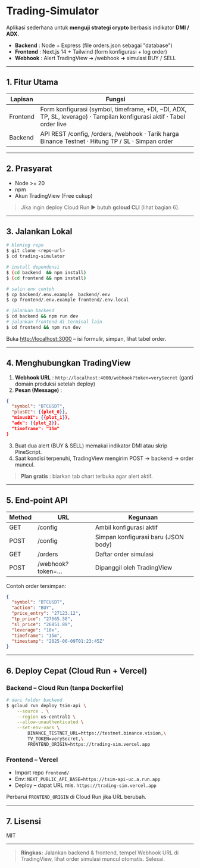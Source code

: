 # Trading‑Simulator

Aplikasi sederhana untuk **menguji strategi crypto** berbasis indikator **DMI / ADX**.

* **Backend** : Node + Express (file orders.json sebagai "database")
* **Frontend** : Next.js 14 + Tailwind (form konfigurasi + log order)
* **Webhook** : Alert TradingView ➜ /webhook ➜ simulasi BUY / SELL

---

## 1. Fitur Utama

| Lapisan  | Fungsi                                                                                                                |
| -------- | --------------------------------------------------------------------------------------------------------------------- |
| Frontend | Form konfigurasi (symbol, timeframe, +DI, −DI, ADX, TP, SL, leverage) · Tampilan konfigurasi aktif · Tabel order live |
| Backend  | API REST /config, /orders, /webhook · Tarik harga Binance Testnet · Hitung TP / SL · Simpan order                     |

---

## 2. Prasyarat

* Node >= 20
* npm
* Akun TradingView (Free cukup)

> Jika ingin deploy Cloud Run ► butuh **gcloud CLI** (lihat bagian 6).

---

## 3. Jalankan Lokal

```bash
# kloning repo
$ git clone <repo-url>
$ cd trading-simulator

# install dependensi
$ (cd backend  && npm install)
$ (cd frontend && npm install)

# salin env contoh
$ cp backend/.env.example  backend/.env
$ cp frontend/.env.example frontend/.env.local

# jalankan backend
$ cd backend && npm run dev
# jalankan frontend di terminal lain
$ cd frontend && npm run dev
```

Buka [http://localhost:3000](http://localhost:3000) – isi formulir, simpan, lihat tabel order.

---

## 4. Menghubungkan TradingView

1. **Webhook URL** : `http://localhost:4000/webhook?token=verySecret`
   (ganti domain produksi setelah deploy)
2. **Pesan (Message)** :

```json
{
  "symbol": "BTCUSDT",
  "plusDI": {{plot_0}},
  "minusDI": {{plot_1}},
  "adx": {{plot_2}},
  "timeframe": "15m"
}
```

3. Buat dua alert (BUY & SELL) memakai indikator DMI atau skrip PineScript.
4. Saat kondisi terpenuhi, TradingView mengirim POST → backend → order muncul.

> **Plan gratis** : biarkan tab chart terbuka agar alert aktif.

---

## 5. End‑point API

| Method | URL              | Kegunaan                            |
| ------ | ---------------- | ----------------------------------- |
| GET    | /config          | Ambil konfigurasi aktif             |
| POST   | /config          | Simpan konfigurasi baru (JSON body) |
| GET    | /orders          | Daftar order simulasi               |
| POST   | /webhook?token=… | Dipanggil oleh TradingView          |

Contoh order tersimpan:

```json
{
  "symbol": "BTCUSDT",
  "action": "BUY",
  "price_entry": "27123.12",
  "tp_price": "27665.58",
  "sl_price": "26851.89",
  "leverage": "10x",
  "timeframe": "15m",
  "timestamp": "2025-06-09T01:23:45Z"
}
```

---

## 6. Deploy Cepat (Cloud Run + Vercel)

### Backend – Cloud Run (tanpa Dockerfile)

```bash
# dari folder backend
$ gcloud run deploy tsim-api \
    --source . \
    --region us-central1 \
    --allow-unauthenticated \
    --set-env-vars \
        BINANCE_TESTNET_URL=https://testnet.binance.vision,\
        TV_TOKEN=verySecret,\
        FRONTEND_ORIGIN=https://trading-sim.vercel.app
```

### Frontend – Vercel

* Import repo `frontend/`
* Env: `NEXT_PUBLIC_API_BASE=https://tsim-api-uc.a.run.app`
* Deploy – dapat URL mis. `https://trading-sim.vercel.app`

Perbarui `FRONTEND_ORIGIN` di Cloud Run jika URL berubah.

---

## 7. Lisensi

MIT

---

> **Ringkas:** Jalankan backend & frontend, tempel Webhook URL di TradingView, lihat order simulasi muncul otomatis. Selesai.
